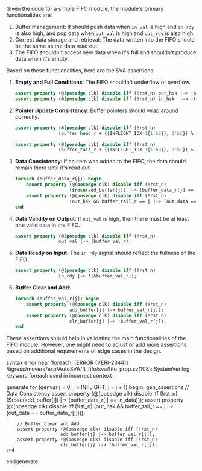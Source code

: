 Given the code for a simple FIFO module, the module's primary functionalities are:

1. Buffer management: It should push data when `in_val` is high and `in_rdy` is also high, and pop data when `out_val` is high and `out_rdy` is also high.
2. Correct data storage and retrieval: The data written into the FIFO should be the same as the data read out.
3. The FIFO shouldn't accept new data when it's full and shouldn't produce data when it's empty.

Based on these functionalities, here are the SVA assertions:

1. **Empty and Full Conditions**: The FIFO shouldn't underflow or overflow.
    ```systemverilog
    assert property (@(posedge clk) disable iff (!rst_n) out_hsk |-> |buffer_val_r);
    assert property (@(posedge clk) disable iff (!rst_n) in_hsk  |-> !(&buffer_val_r));
    ```

2. **Pointer Update Consistency**: Buffer pointers should wrap around correctly.
    ```systemverilog
    assert property (@(posedge clk) disable iff (!rst_n) 
                    (buffer_head_r + {{INFLIGHT_IDX-1{1'b0}}, 1'b1}) % INFLIGHT == buffer_head_r iff !in_hsk);

    assert property (@(posedge clk) disable iff (!rst_n) 
                    (buffer_tail_r + {{INFLIGHT_IDX-1{1'b0}}, 1'b1}) % INFLIGHT == buffer_tail_r iff !out_hsk);
    ```

3. **Data Consistency**: If an item was added to the FIFO, the data should remain there until it's read out.
    ```systemverilog
    foreach (buffer_data_r[j]) begin
        assert property (@(posedge clk) disable iff (!rst_n)
                        ($rose(add_buffer[j]) |-> (buffer_data_r[j] == in_data)));
        assert property (@(posedge clk) disable iff (!rst_n)
                        (out_hsk && buffer_tail_r == j |-> (out_data == buffer_data_r[j])));
    end
    ```

4. **Data Validity on Output**: If `out_val` is high, then there must be at least one valid data in the FIFO.
    ```systemverilog
    assert property (@(posedge clk) disable iff (!rst_n)
                    out_val |-> |buffer_val_r);
    ```

5. **Data Ready on Input**: The `in_rdy` signal should reflect the fullness of the FIFO.
    ```systemverilog
    assert property (@(posedge clk) disable iff (!rst_n)
                    in_rdy |-> !(&buffer_val_r));
    ```

6. **Buffer Clear and Add**:
    ```systemverilog
    foreach (buffer_val_r[j]) begin
        assert property (@(posedge clk) disable iff (!rst_n) 
                        add_buffer[j] |-> buffer_val_r[j]);
        assert property (@(posedge clk) disable iff (!rst_n)
                        clr_buffer[j] |-> !buffer_val_r[j]);
    end
    ```

These assertions should help in validating the main functionalities of the FIFO module. However, one might need to adjust or add more assertions based on additional requirements or edge cases in the design.


syntax error near 'foreach'
[ERROR (VERI-2344)] /tigress/movera/exp/AutoSVA/ft_fifo/sva/fifo_prop.sv(108): SystemVerilog keyword foreach used in incorrect context

generate
    for (genvar j = 0; j < INFLIGHT; j = j + 1) begin: gen_assertions
        // Data Consistency
        assert property (@(posedge clk) disable iff (!rst_n)
                        ($rose(add_buffer[j]) |-> (buffer_data_r[j] == in_data)));
        assert property (@(posedge clk) disable iff (!rst_n)
                        (out_hsk && buffer_tail_r == j |-> (out_data == buffer_data_r[j])));

        // Buffer Clear and Add
        assert property (@(posedge clk) disable iff (!rst_n) 
                        add_buffer[j] |-> buffer_val_r[j]);
        assert property (@(posedge clk) disable iff (!rst_n)
                        clr_buffer[j] |-> !buffer_val_r[j]);
    end
endgenerate
